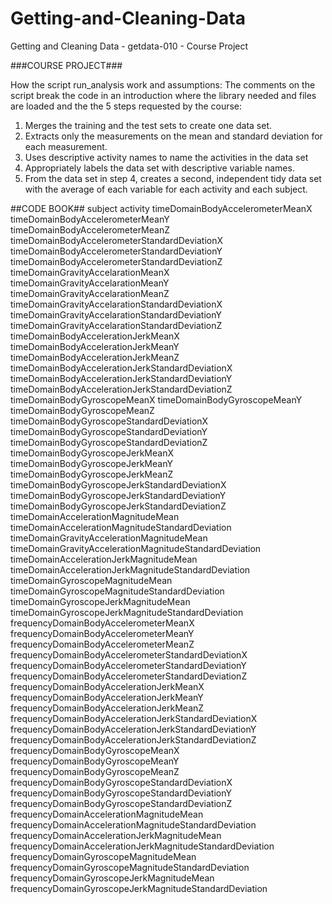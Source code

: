 # Getting-and-Cleaning-Data
Getting and Cleaning Data - getdata-010 - Course Project

###COURSE PROJECT###

How the script run_analysis work and assumptions:
The comments on the script break the code in an introduction where the library needed and files are loaded and the the 5 steps requested by the course:
1. Merges the training and the test sets to create one data set.
2. Extracts only the measurements on the mean and standard deviation for each measurement. 
3. Uses descriptive activity names to name the activities in the data set
4. Appropriately labels the data set with descriptive variable names. 
5. From the data set in step 4, creates a second, independent tidy data set with the average of each variable for each activity and each subject.

##CODE BOOK##
subject
activity
timeDomainBodyAccelerometerMeanX
timeDomainBodyAccelerometerMeanY
timeDomainBodyAccelerometerMeanZ
timeDomainBodyAccelerometerStandardDeviationX
timeDomainBodyAccelerometerStandardDeviationY
timeDomainBodyAccelerometerStandardDeviationZ
timeDomainGravityAccelarationMeanX
timeDomainGravityAccelarationMeanY
timeDomainGravityAccelarationMeanZ
timeDomainGravityAccelarationStandardDeviationX
timeDomainGravityAccelarationStandardDeviationY
timeDomainGravityAccelarationStandardDeviationZ
timeDomainBodyAccelerationJerkMeanX
timeDomainBodyAccelerationJerkMeanY
timeDomainBodyAccelerationJerkMeanZ
timeDomainBodyAccelerationJerkStandardDeviationX
timeDomainBodyAccelerationJerkStandardDeviationY
timeDomainBodyAccelerationJerkStandardDeviationZ
timeDomainBodyGyroscopeMeanX
timeDomainBodyGyroscopeMeanY
timeDomainBodyGyroscopeMeanZ
timeDomainBodyGyroscopeStandardDeviationX
timeDomainBodyGyroscopeStandardDeviationY
timeDomainBodyGyroscopeStandardDeviationZ
timeDomainBodyGyroscopeJerkMeanX
timeDomainBodyGyroscopeJerkMeanY
timeDomainBodyGyroscopeJerkMeanZ
timeDomainBodyGyroscopeJerkStandardDeviationX
timeDomainBodyGyroscopeJerkStandardDeviationY
timeDomainBodyGyroscopeJerkStandardDeviationZ
timeDomainAccelerationMagnitudeMean
timeDomainAccelerationMagnitudeStandardDeviation
timeDomainGravityAccelerationMagnitudeMean
timeDomainGravityAccelerationMagnitudeStandardDeviation
timeDomainAccelerationJerkMagnitudeMean
timeDomainAccelerationJerkMagnitudeStandardDeviation
timeDomainGyroscopeMagnitudeMean
timeDomainGyroscopeMagnitudeStandardDeviation
timeDomainGyroscopeJerkMagnitudeMean
timeDomainGyroscopeJerkMagnitudeStandardDeviation
frequencyDomainBodyAccelerometerMeanX
frequencyDomainBodyAccelerometerMeanY
frequencyDomainBodyAccelerometerMeanZ
frequencyDomainBodyAccelerometerStandardDeviationX
frequencyDomainBodyAccelerometerStandardDeviationY
frequencyDomainBodyAccelerometerStandardDeviationZ
frequencyDomainBodyAccelerationJerkMeanX
frequencyDomainBodyAccelerationJerkMeanY
frequencyDomainBodyAccelerationJerkMeanZ
frequencyDomainBodyAccelerationJerkStandardDeviationX
frequencyDomainBodyAccelerationJerkStandardDeviationY
frequencyDomainBodyAccelerationJerkStandardDeviationZ
frequencyDomainBodyGyroscopeMeanX
frequencyDomainBodyGyroscopeMeanY
frequencyDomainBodyGyroscopeMeanZ
frequencyDomainBodyGyroscopeStandardDeviationX
frequencyDomainBodyGyroscopeStandardDeviationY
frequencyDomainBodyGyroscopeStandardDeviationZ
frequencyDomainAccelerationMagnitudeMean
frequencyDomainAccelerationMagnitudeStandardDeviation
frequencyDomainAccelerationJerkMagnitudeMean
frequencyDomainAccelerationJerkMagnitudeStandardDeviation
frequencyDomainGyroscopeMagnitudeMean
frequencyDomainGyroscopeMagnitudeStandardDeviation
frequencyDomainGyroscopeJerkMagnitudeMean
frequencyDomainGyroscopeJerkMagnitudeStandardDeviation
